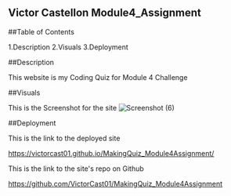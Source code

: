 ## Victor Castellon Module4_Assignment

##Table of Contents

1.Description
2.Visuals
3.Deployment


##Description

This website is my Coding Quiz for Module 4 Challenge


##Visuals

This is the Screenshot for the site
![Screenshot (6)](https://user-images.githubusercontent.com/107225060/176809282-6321d9e2-f2b3-46cf-8537-fff28726b0f2.png)


##Deployment

This is the link to the deployed site 

https://victorcast01.github.io/MakingQuiz_Module4Assignment/


This is the link to the site's repo on Github

https://github.com/VictorCast01/MakingQuiz_Module4Assignment
